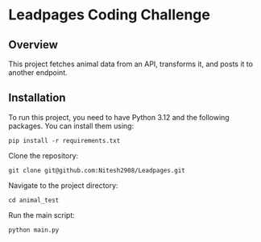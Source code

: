 # Leadpages Coding Challenge

## Overview
This project fetches animal data from an API, transforms it, and posts it to another endpoint.

## Installation
To run this project, you need to have Python 3.12 and the following packages. You can install them using:

```
pip install -r requirements.txt
```

Clone the repository:

```
git clone git@github.com:Nitesh2908/Leadpages.git
```
Navigate to the project directory:
```
cd animal_test
```
Run the main script:
```
python main.py
```
